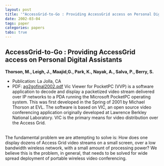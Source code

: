 ```yaml
---
layout: post
title: '"AccessGrid-to-Go : Providing AccessGrid access on Personal Digital Assistants"'
date: 2002-03-04
tags: paper
categories: papers
tabs: true
---
```


## AccessGrid-to-Go : Providing AccessGrid access on Personal Digital Assistants
**Thorson, M., Leigh, J., Maajid,G., Park, K., Nayak, A., Salva, P., Berry, S.**
- Publication: La Jolla, CA
- PDF: [ag2gofinal2002.pdf](/documents/ag2gofinal2002.pdf)
Vic Viewer for PocketPC (VVP) is a software application to decode and display a packetized video stream delivered over IP networks to a PDA running the Microsoft PocketPC operating system. This was first developed in the Spring of 2001 by Michael Thorson at EVL. The software is based on VIC, an open source video conferencing application originally developed at Lawrence Berkley National Laboratory. VIC is the primary means for video distribution over the Access Grid.<br><br>

The fundamental problem we are attempting to solve is: How does one display dozens of Access Grid video streams on a small screen, over a low bandwidth wireless network, with a small amount of processing power? We believe this is the problem, in general, that needs to be solved for wide spread deployment of portable wireless video conferencing.